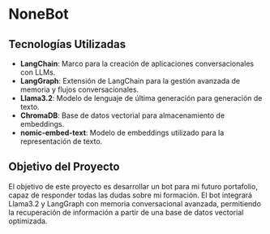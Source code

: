 # NoneBot

## Tecnologías Utilizadas

- **LangChain**: Marco para la creación de aplicaciones conversacionales con LLMs.
- **LangGraph**: Extensión de LangChain para la gestión avanzada de memoria y flujos conversacionales.
- **Llama3.2**: Modelo de lenguaje de última generación para generación de texto.
- **ChromaDB**: Base de datos vectorial para almacenamiento de embeddings.
- **nomic-embed-text**: Modelo de embeddings utilizado para la representación de texto.

## Objetivo del Proyecto

El objetivo de este proyecto es desarrollar un bot para mi futuro portafolio, capaz de responder todas las dudas sobre mi formación. El bot integrará Llama3.2 y LangGraph con memoria conversacional avanzada, permitiendo la recuperación de información a partir de una base de datos vectorial optimizada.

